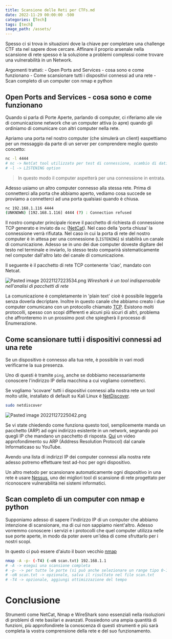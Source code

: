 ```yaml
---
title: Scansione delle Reti per CTFs.md
date: 2022-11-29 00:00:00 -500
categories: [Tech]
tags: [tech]
image_path: /assets/
--- 
```


Spesso ci si trova in situazioni dove la chiave per completare una challenge CTF sta nel sapere dove cercare. Affinare il proprio arsenale nella scansione di rete spesso è la soluzione a problemi complessi come trovare una vulnerabilità in un Network.

Argomenti trattati:
	- Open Ports and Services - cosa sono e come funzionano
	- Come scansionare tutti i dispositivi connessi ad una rete
	- Scan completo di un computer con nmap e python

## Open Ports and Services - cosa sono e come funzionano

Quando si parla di Porte Aperte, parlando di computer, ci riferiamo alle vie di comunicazione network che un computer attiva (o apre) quando gli ordiniamo di comunicare con altri computer nella rete.

Apriamo una porta nel nostro computer (che simulerà un client) easpettiamo per un messaggio da parte di un server per comprendere meglio questo concetto:

```bash
nc -l 4444
# nc -> NetCat tool utilizzato per test di connessione, scambio di dati...
# -l -> LISTENING option 
```

>In questo modo il computer aspetterà per una connessione in entrata.

Adesso usiamo un altro computer connesso alla stessa rete. Prima di connetterci alla porta che abbiamo aperto, vediamo cosa succede se proviamo a connetterci ad una porta qualsiasi quando è chiusa.

```bash
nc 192.168.1.116 4444
(UNKNOWN) [192.168.1.116] 4444 (?) : Connection refused
```

Il nostro computer principale riceve il pacchetto di richiesta di connessione TCP generato e inviato da `nc` ([NetCat](https://it.wikipedia.org/wiki/Netcat)).
Nel caso della 'porta chiusa' la connessione verrà rifiutata.
Nel caso in cui la porta di rete del nostro computer è in attesa per una connessione (`LISTENING`) si stabilirà un canale di comunicazione. Adesso se in uno dei due computer doveste digitare del testo nel terminale e inviarlo, lo stesso testo comparirà sistematicamente nel computer dall'altro lato del canale di comunicazione. 

Il seguente è il pacchetto di rete TCP contenente 'ciao', mandato con Netcat.

![Pasted image 20221127223534.png](https://github.com/mcap0/mcap0.github.io/blob/main/assets/Pasted%20image%20221127223534.png?raw=true)
_Wireshark è un tool indispensabile nell'analisi di pacchetti di rete_

La comunicazione è completamente in 'plain text' cioè è possibile leggerla senza doverla decriptare. Inoltre in questo canale che abbiamo creato i due computer comunicano con un protocollo chiamato [TCP](https://it.wikipedia.org/wiki/Transmission_Control_Protocol). Esistono molti protocolli, spesso con scopi differenti e alcuni più sicuri di altri, problema che affronteremo in un prossimo post che spiegherà il processo di Enumerazione.

## Come scansionare tutti i dispositivi connessi ad una rete

Se un dispositivo è connesso alla tua rete, è possibile in vari modi verificarne la sua presenza.

Uno di questi è tramite `ping`, anche se dobbiamo necessariamente conoscere l'indirizzo IP della macchina a cui vogliamo connetterci.

Se vogliamo 'scovare' tutti i dispositivi connessi alla nostra rete un tool molto utile, installato di default su Kali Linux è [NetDiscover](https://www.kali.org/tools/netdiscover/).

```bash
sudo netdiscover
```

![Pasted image 20221127225042.png](https://github.com/mcap0/mcap0.github.io/blob/main/assets/Pasted%20image%20221127225042.png?raw=true)

Se vi state chiedendo come funziona questo tool, semplicemente manda un pacchetto (ARP) ad ogni indirizzo esistente in un network, segnando poi quegli IP che mandano un pacchetto di risposta. [Qui](https://www.youtube.com/watch?v=H-rANwaumfM) un video approfondimento su ARP (Address Resolution Protocol) dal canale Informaticaso su YouTube.

Avendo una lista di indirizzi IP dei computer connessi alla nostra rete adesso potremo effettuare test ad-hoc per ogni dispositivo.

Un altro metodo per scansionare automaticamente ogni dispositivo in una rete è usare [Nessus](https://www.tenable.com/products/nessus), uno dei migliori tool di scansione di rete progettato per riconoscere vulnerabilità nei sistemi informatici.

## Scan completo di un computer con nmap e python

Supponiamo adesso di sapere l'indirizzo IP di un computer che abbiamo intenzione di scansionare, ma di cui non sappiamo nient'altro. Adesso vorremmo conoscere i servizi e i protocolli che quel computer utilizza nelle sue porte aperte, in modo da poter avere un'idea di come sfruttarlo per i nostri scopi.

In questo ci può essere d'aiuto il buon vecchio [nmap](https://nmap.org)

```bash
nmap -A -p- (-T4) (-oN scan.txt) 192.168.1.1
# -A -> esegui una scansione completa
# -p- -> per tutte le porte (si può anche selezionare un range tipo 0-1000)
# -oN scan.txt -> opzionale, salva il risultato nel file scan.txt
# -T4 -> opzionale, aggiungi ottimizzazione del tempo 
```

# Conclusione
Strumenti come NetCat, Nmap e WireShark sono essenziali nella risoluzioni di problemi di rete basilari e avanzati. Possiedono una ampia quantità di funzioni, più approfondirete la conoscenza di questi strumenti e più sarà completa la vostra comprensione della rete e del suo funzionamento.
